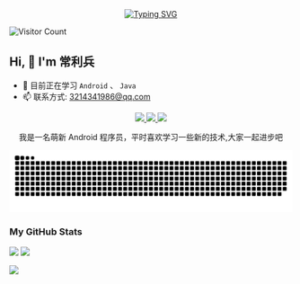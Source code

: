 <div align="center">
  <a href="https://blog.sunguoqi.com/">
    <img src="https://readme-typing-svg.demolab.com?font=Fira+Code&pause=1000&color=024EF7&width=435&lines=一个会写代码的产品经理&center=true&size=27" alt="Typing SVG" />
  </a>
</div>

![Visitor Count](https://profile-counter.glitch.me/dxmwl/count.svg)

## Hi, 👋 I'm 常利兵

- 🌱 目前正在学习 `Android` 、 `Java` 
- 📫 联系方式: 3214341986@qq.com
  
<p align="center">
  <a href="https://www.jianshu.com/u/d2cd4a8ecc73">
    <img src="https://img.shields.io/badge/📖%20简书地址-brightness.svg" />
  </a>
  <a href="https://blog.csdn.net/qq_32890771?type=blog">
    <img src="https://img.shields.io/badge/CSDN-常利兵-red.svg" />
  </a>
  <a href="https://github.com/dxmwl">
    <img src="https://komarev.com/ghpvc/?username=dxmwl&color=brightgreen&label=👁%20Views" />
  </a>  
</p>

<p align="center">我是一名萌新 Android 程序员，平时喜欢学习一些新的技术,大家一起进步吧</p>

![亮色](https://raw.githubusercontent.com/dxmwl/dxmwl/output/github-contribution-grid-snake.svg)

### My GitHub Stats

<div align="left">
  <img src="https://github-readme-stats.vercel.app/api?username=dxmwl&count_private=true&show_icons=true&hide=contribs&include_all_commits=true&theme=vue" />
  <img src="https://github-readme-stats.vercel.app/api/top-langs/?username=dxmwl&layout=compact&langs_count=6&text_color=000&icon_color=fff&theme=graywhite" />
</div>

![](https://github-readme-activity-graph.cyclic.app/graph?username=dxmwl&theme=dracula)
